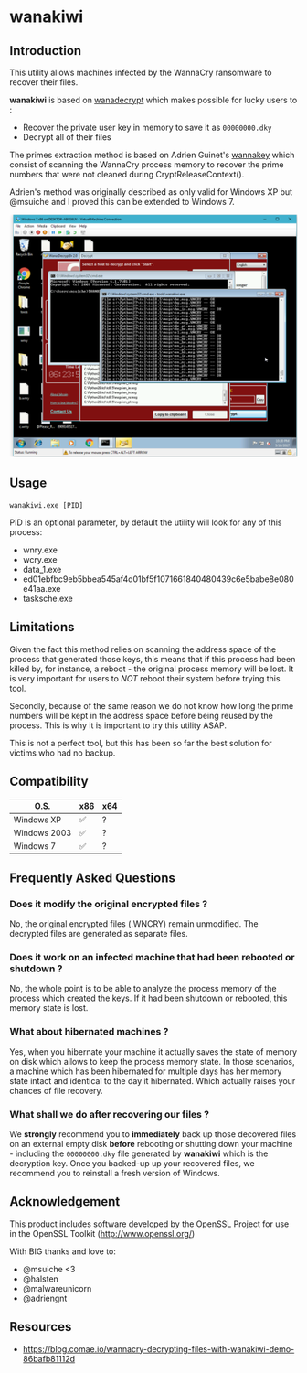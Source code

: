 # wanakiwi

## Introduction
This utility allows machines infected by the WannaCry ransomware to recover their files.

**wanakiwi** is based on [wanadecrypt](https://github.com/gentilkiwi/wanadecrypt) which makes possible for lucky users to :
- Recover the private user key in memory to save it as `00000000.dky`
- Decrypt all of their files

The primes extraction method is based on Adrien Guinet's [wannakey](https://github.com/aguinet/wannakey) which consist of scanning the WannaCry process memory to recover the prime numbers that were not cleaned during CryptReleaseContext().

Adrien's method was originally described as only valid for Windows XP but @msuiche and I proved this can be extended to Windows 7.

![Alt text](/win7x86.png?raw=true "Optional Title")

## Usage
`wanakiwi.exe [PID]`

PID is an optional parameter, by default the utility will look for any of this process:
- wnry.exe
- wcry.exe
- data_1.exe
- ed01ebfbc9eb5bbea545af4d01bf5f1071661840480439c6e5babe8e080e41aa.exe
- tasksche.exe


## Limitations
Given the fact this method relies on scanning the address space of the process that generated those keys, this means that if this process had been killed by, for instance, a reboot - the original process memory will be lost. It is very important for users to *NOT* reboot their system before trying this tool.

Secondly, because of the same reason we do not know how long the prime numbers will be kept in the address space before being reused by the process. This is why it is important to try this utility ASAP.

This is not a perfect tool, but this has been so far the best solution for victims who had no backup.

## Compatibility

O.S.  | x86 | x64 |
------------- | ------------- | ------------- 
Windows XP  | :white_check_mark:  | ?
Windows 2003  | :white_check_mark:  | ?
Windows 7  | :white_check_mark:  | ? 

## Frequently Asked Questions
### Does it modify the original encrypted files ?
No, the original encrypted files (.WNCRY) remain unmodified. The decrypted files are generated as separate files.

### Does it work on an infected machine that had been rebooted or shutdown ? 
No, the whole point is to be able to analyze the process memory of the process which created the keys. If it had been shutdown or rebooted, this memory state is lost.

### What about hibernated machines ?
Yes, when you hibernate your machine it actually saves the state of memory on disk which allows to keep the process memory state. In those scenarios, a machine which has been hibernated for multiple days has her memory state intact and identical to the day it hibernated. Which actually raises your chances of file recovery.

### What shall we do after recovering our files ?
We **strongly** recommend you to **immediately** back up those decovered files on an external empty disk **before** rebooting or shutting down your machine - including the `00000000.dky` file generated by **wanakiwi** which is the decryption key. 
Once you backed-up up your recovered files, we recommend you to reinstall a fresh version of Windows.

## Acknowledgement
This product includes software developed by the OpenSSL Project for use in the OpenSSL Toolkit (http://www.openssl.org/)

With BIG thanks and love to:
- @msuiche <3
- @halsten
- @malwareunicorn
- @adriengnt

## Resources
- https://blog.comae.io/wannacry-decrypting-files-with-wanakiwi-demo-86bafb81112d